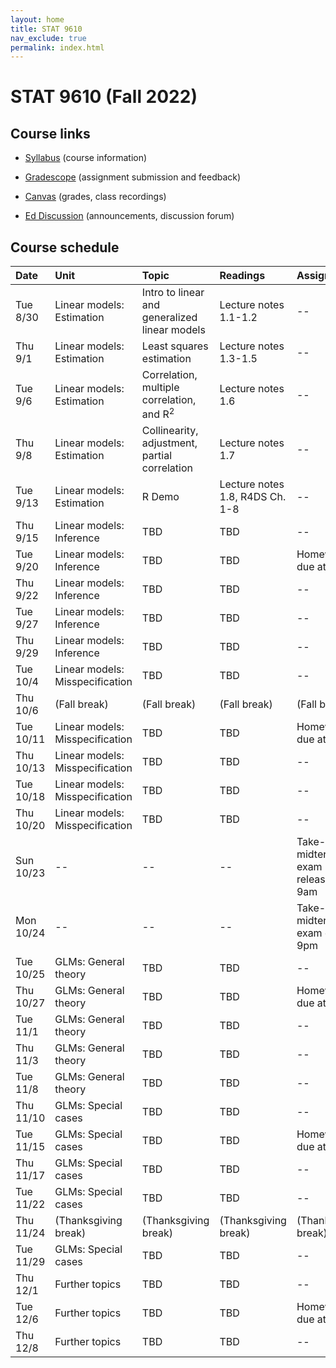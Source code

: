 ```yaml
---
layout: home
title: STAT 9610
nav_exclude: true
permalink: index.html
---
```


# STAT 9610 (Fall 2022)

## Course links

- [Syllabus](https://apps.wharton.upenn.edu/syllabi/202230/STAT9610001/) (course information)

- [Gradescope](https://www.gradescope.com/courses/423692) (assignment submission and feedback)

- [Canvas](https://canvas.upenn.edu/courses/1667344) (grades, class recordings)

- [Ed Discussion](https://edstem.org/us/courses/25952/discussion/) (announcements, discussion forum)

## Course schedule

Date | Unit | Topic | Readings | Assignments
:---|:---|:---|:---|:---
Tue 8/30 | Linear models: Estimation | Intro to linear and generalized linear models | Lecture notes 1.1-1.2  | --
Thu 9/1	| Linear models: Estimation | Least squares estimation | Lecture notes 1.3-1.5 | --
Tue 9/6	| Linear models: Estimation | Correlation, multiple correlation, and R<sup>2</sup>  | Lecture notes 1.6 | --
Thu 9/8 | Linear models: Estimation | Collinearity, adjustment, partial correlation | Lecture notes 1.7 | --
Tue 9/13 | Linear models: Estimation | R Demo | Lecture notes 1.8, R4DS Ch. 1-8 | --
Thu 9/15 | Linear models: Inference | TBD | TBD | --
Tue 9/20 | Linear models: Inference | TBD | TBD | Homework 1 due at 10am
Thu 9/22 | Linear models: Inference | TBD | TBD | --
Tue 9/27 | Linear models: Inference | TBD | TBD | --
Thu 9/29 | Linear models: Inference | TBD | TBD | --
Tue 10/4 | Linear models: Misspecification | TBD | TBD | --
Thu 10/6 | (Fall break) | (Fall break) | (Fall break) | (Fall break)
Tue 10/11	| Linear models: Misspecification | TBD | TBD | Homework 2 due at 10am
Thu 10/13 | Linear models: Misspecification | TBD | TBD | --
Tue 10/18	| Linear models: Misspecification | TBD | TBD | --
Thu 10/20	| Linear models: Misspecification | TBD | TBD | --
Sun 10/23	| --	| --	| --	| Take-home midterm exam released at 9am
Mon 10/24	| --	| --	| --	| Take-home midterm exam due at 9pm
Tue 10/25	| GLMs: General theory | TBD | TBD | --
Thu 10/27	| GLMs: General theory | TBD | TBD | Homework 3 due at 10am
Tue 11/1	| GLMs: General theory | TBD | TBD | --
Thu 11/3	| GLMs: General theory | TBD | TBD | --
Tue 11/8	| GLMs: General theory | TBD | TBD | --
Thu 11/10	| GLMs: Special cases | TBD | TBD | --
Tue 11/15	| GLMs: Special cases | TBD | TBD | Homework 4 due at 10am
Thu 11/17	| GLMs: Special cases | TBD | TBD | --
Tue 11/22	| GLMs: Special cases | TBD | TBD | --
Thu 11/24 | (Thanksgiving break) | (Thanksgiving break)	| (Thanksgiving break) | (Thanksgiving break)
Tue 11/29	| GLMs: Special cases | TBD | TBD | --
Thu 12/1	| Further topics | TBD | TBD | --
Tue 12/6	| Further topics | TBD | TBD | Homework 5 due at 10am
Thu 12/8 | Further topics | TBD | TBD | --
